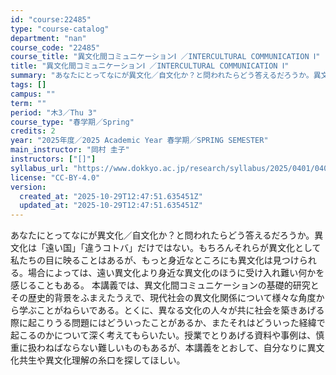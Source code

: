 ```yaml
---
id: "course:22485"
type: "course-catalog"
department: "nan"
course_code: "22485"
course_title: "異文化間コミュニケーションⅠ ／INTERCULTURAL COMMUNICATION Ⅰ"
title: "異文化間コミュニケーションⅠ ／INTERCULTURAL COMMUNICATION Ⅰ"
summary: "あなたにとってなにが異文化／自文化か？と問われたらどう答えるだろうか。異文化は「遠い国」「違うコトバ」だけではない。もちろんそれらが異文化として私たちの目に映ることはあるが、もっと身近なところにも異文化は見つけられる。場合によっては、遠い異…"
tags: []
campus: ""
term: ""
period: "木3／Thu 3"
course_type: "春学期／Spring"
credits: 2
year: "2025年度／2025 Academic Year 春学期／SPRING SEMESTER"
main_instructor: "岡村 圭子"
instructors: ["[]"]
syllabus_url: "https://www.dokkyo.ac.jp/research/syllabus/2025/0401/0401_22485_ja_JP.html"
license: "CC-BY-4.0"
version:
  created_at: "2025-10-29T12:47:51.635451Z"
  updated_at: "2025-10-29T12:47:51.635451Z"
---
```

あなたにとってなにが異文化／自文化か？と問われたらどう答えるだろうか。異文化は「遠い国」「違うコトバ」だけではない。もちろんそれらが異文化として私たちの目に映ることはあるが、もっと身近なところにも異文化は見つけられる。場合によっては、遠い異文化より身近な異文化のほうに受け入れ難い何かを感じることもある。 本講義では、異文化間コミュニケーションの基礎的研究とその歴史的背景をふまえたうえで、現代社会の異文化関係について様々な角度から学ぶことがねらいである。とくに、異なる文化の人々が共に社会を築きあげる際に起こりうる問題にはどういったことがあるか、またそれはどういった経緯で起こるのかについて深く考えてもらいたい。授業でとりあげる資料や事例は、慎重に扱わねばならない難しいものもあるが、本講義をとおして、自分なりに異文化共生や異文化理解の糸口を探してほしい。

